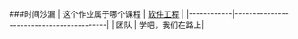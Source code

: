 ###时间沙漏
| 这个作业属于哪个课程 | [软件工程](https://edu.cnblogs.com/campus/fzzcxy/SE) |
|------------|------------------------------------------|
| 团队 | 学吧，我们在路上|                                      

